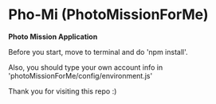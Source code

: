 # Pho-Mi (PhotoMissionForMe)

<b>Photo Mission Application</b>



Before you start, move to terminal and do 'npm install'.

Also, you should type your own account info in 'photoMissionForMe/config/environment.js'

Thank you for visiting this repo :)
